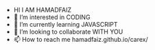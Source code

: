 - HI I AM HAMADFAIZ
- 👀 I’m interested in CODING
- 🌱 I’m currently learning JAVASCRIPT
- 💞️ I’m looking to collaborate WITH YOU
- 📫 How to reach me  hamadfaiz.github.io/carex/

<!---
HamadFaiz/HamadFaiz is a ✨ special ✨ repository because its `README.md` (this file) appears on your GitHub profile.
You can click the Preview link to take a look at your changes.
--->
